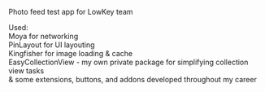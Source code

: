 Photo feed test app for LowKey team

Used:  
Moya for networking  
PinLayout for UI layouting  
Kingfisher for image loading & cache  
EasyCollectionView - my own private package for simplifying collection view tasks  
& some extensions, buttons, and addons developed throughout my career
